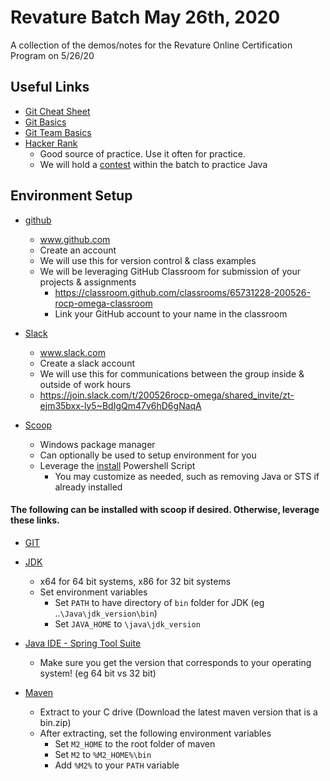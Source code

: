 # Revature Batch May 26th, 2020
A collection of the demos/notes for the Revature Online Certification Program on 5/26/20

## Useful Links
* [Git Cheat Sheet](https://www.git-tower.com/blog/git-cheat-sheet)
* [Git Basics](https://youtu.be/0fKg7e37bQE)
* [Git Team Basics](https://youtu.be/oFYyTZwMyAg)
* [Hacker Rank](https://www.hackerrank.com/)
  * Good source of practice. Use it often for practice.
  * We will hold a [contest](https://www.hackerrank.com/java-practice-rocp) within the batch to practice Java

## Environment Setup
* [github](https://github.com)
  * www.github.com
  * Create an account
  * We will use this for version control & class examples
  * We will be leveraging GitHub Classroom for submission of your projects & assignments
    * https://classroom.github.com/classrooms/65731228-200526-rocp-omega-classroom
    * Link your GitHub account to your name in the classroom

* [Slack](https://slack.com)
  * www.slack.com
  * Create a slack account
  * We will use this for communications between the group inside & outside of work hours
  * https://join.slack.com/t/200526rocp-omega/shared_invite/zt-ejm35bxx-ly5~BdIgQm47v6hD6gNaqA

* [Scoop](https://scoop.sh/)
  * Windows package manager
  * Can optionally be used to setup environment for you
  * Leverage the [install](scripts/install.ps1) Powershell Script
    * You may customize as needed, such as removing Java or STS if already installed

#### The following can be installed with scoop if desired. Otherwise, leverage these links.
* [GIT](https://git-scm.com/downloads)

* [JDK](http://www.oracle.com/technetwork/java/javase/downloads/jdk8-downloads-2133151.html)
  * x64 for 64 bit systems, x86 for 32 bit systems
  * Set environment variables
    * Set `PATH` to have directory of `bin` folder for JDK (eg ..`\Java\jdk_version\bin`)
    * Set `JAVA_HOME` to `\java\jdk_version`

* [Java IDE - Spring Tool Suite](https://spring.io/tools)
  * Make sure you get the version that corresponds to your operating system! (eg 64 bit vs 32 bit)

* [Maven](https://maven.apache.org/download.cgi)
  * Extract to your C drive (Download the latest maven version that is a bin.zip)
  * After extracting, set the following environment variables
    * Set `M2_HOME` to the root folder of maven
    * Set `M2` to `%M2_HOME%\bin`
    * Add `%M2%` to your `PATH` variable

